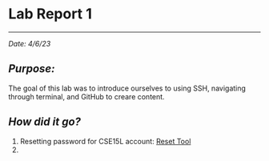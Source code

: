# **Lab Report 1**
---
*Date: 4/6/23*

## ***Purpose:***
The goal of this lab was to introduce ourselves to using SSH, navigating through terminal, and GitHub to creare content. 

## ***How did it go?***
1. Resetting password for CSE15L account: [Reset Tool](pwResetSS.png)
2. 

